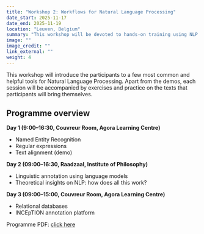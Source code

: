 ```yaml
---
title: "Workshop 2: Workflows for Natural Language Processing"
date_start: 2025-11-17
date_end: 2025-11-19
location: "Leuven, Belgium"
summary: "This workshop will be devoted to hands-on training using NLP tools and building a workflow for participants' materials."
image: ""
image_credit: ""
link_external: ""
weight: 4
---
```


This workshop will introduce the participants to a few most common and helpful tools for Natural Language Processing. Apart from the demos, each session will be accompanied by exercises and practice on the texts that participants will bring themselves.

## Programme overview
**Day 1 (9:00–16:30, Couvreur Room, Agora Learning Centre)**
- Named Entity Recognition
- Regular expressions
- Text alignment (demo)
  
**Day 2 (09:00–16:30, Raadzaal, Institute of Philosophy)**
- Linguistic annotation using language models
- Theoretical insights on NLP: how does all this work?

**Day 3 (09:00–15:00, Couvreur Room, Agora Learning Centre)**
- Relational databases 
- INCEpTION annotation platform

Programme PDF: [click here](/events/MECANO_Workshop_II_Programme.pdf)
